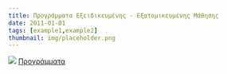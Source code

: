 ```yaml
---
title: Προγράμματα Εξειδικευμένης - Εξατομικευμένης Μάθησης
date: 2011-01-01
tags: [example1,example2]
thumbnail: img/placeholder.png
---
```

![](http://3.bp.blogspot.com/-ddYrTOmEpXI/VTf7Q31paxI/AAAAAAAAAUk/P0pP4uHGsN0/s1600/mathisi.jpg) 
[Προγράμματα](https://drive.google.com/folderview?id=0B96_5qga4ButZXRGNFBzYU55RnM&usp=sharing)
